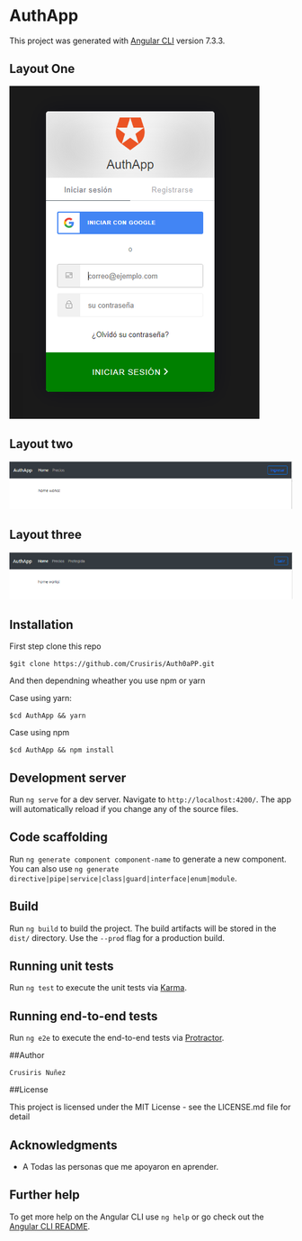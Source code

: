 # AuthApp

This project was generated with [Angular CLI](https://github.com/angular/angular-cli) version 7.3.3.

## Layout One

![AuthAppp](https://github.com/Crusiris/Auth0aPP/blob/master/src/assets/loginAuth0.PNG)

## Layout two

![AuthAppp](https://github.com/Crusiris/Auth0aPP/blob/master/src/assets/protegidaDeactivated.PNG)

## Layout three

![AuthAppp](https://github.com/Crusiris/Auth0aPP/blob/master/src/assets/protegidaActivated.PNG)

## Installation

First step clone this repo

    $git clone https://github.com/Crusiris/Auth0aPP.git

And then dependning wheather you use npm or yarn

Case using yarn:

    $cd AuthApp && yarn

Case using npm

    $cd AuthApp && npm install

## Development server

Run `ng serve` for a dev server. Navigate to `http://localhost:4200/`. The app will automatically reload if you change any of the source files.

## Code scaffolding

Run `ng generate component component-name` to generate a new component. You can also use `ng generate directive|pipe|service|class|guard|interface|enum|module`.

## Build

Run `ng build` to build the project. The build artifacts will be stored in the `dist/` directory. Use the `--prod` flag for a production build.

## Running unit tests

Run `ng test` to execute the unit tests via [Karma](https://karma-runner.github.io).

## Running end-to-end tests

Run `ng e2e` to execute the end-to-end tests via [Protractor](http://www.protractortest.org/).

##Author

    Crusiris Nuñez

##License

This project is licensed under the MIT License - see the LICENSE.md file for detail

## Acknowledgments

- A Todas las personas que me apoyaron en aprender.

## Further help

To get more help on the Angular CLI use `ng help` or go check out the [Angular CLI README](https://github.com/angular/angular-cli/blob/master/README.md).
